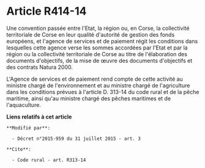 # Article R414-14

Une convention passée entre l'Etat, la région ou, en Corse, la collectivité territoriale de Corse en leur qualité d'autorité
de gestion des fonds européens, et l'agence de services et de paiement régit les conditions dans lesquelles cette agence
verse les sommes accordées par l'Etat et par la région ou la collectivité territoriale de Corse au titre de l'élaboration des
documents d'objectifs, de la mise de œuvre des documents d'objectifs et des contrats Natura 2000. 

L'Agence de services et de paiement rend compte de cette activité au ministre chargé de l'environnement et au ministre chargé
de l'agriculture dans les conditions prévues à l'article D. 313-14 du code rural et de la pêche maritime, ainsi qu'au
ministre chargé des pêches maritimes et de l'aquaculture.

**Liens relatifs à cet article**

	**Modifié par**:

	  - Décret n°2015-959 du 31 juillet 2015 - art. 3

	**Cite**:

	  - Code rural - art. R313-14
